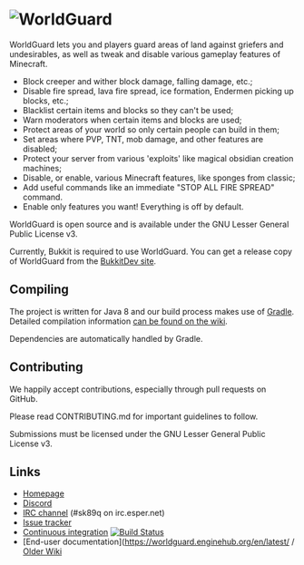 # ![WorldGuard](http://static.sk89q.com/readme/worldguard-new.png)

WorldGuard lets you and players guard areas of land against griefers and undesirables, as well as tweak and disable various gameplay features of Minecraft.

* Block creeper and wither block damage, falling damage, etc.;
* Disable fire spread, lava fire spread, ice formation, Endermen picking up blocks, etc.;
* Blacklist certain items and blocks so they can't be used;
* Warn moderators when certain items and blocks are used;
* Protect areas of your world so only certain people can build in them;
* Set areas where PVP, TNT, mob damage, and other features are disabled;
* Protect your server from various 'exploits' like magical obsidian creation machines;
* Disable, or enable, various Minecraft features, like sponges from classic;
* Add useful commands like an immediate "STOP ALL FIRE SPREAD" command.
* Enable only features you want! Everything is off by default.

WorldGuard is open source and is available under the GNU Lesser
General Public License v3.

Currently, Bukkit is required to use WorldGuard. You can get a release copy of WorldGuard from the [BukkitDev site](http://dev.bukkit.org/bukkit-plugins/worldguard/).

Compiling
---------

The project is written for Java 8 and our build process makes use of
[Gradle](http://gradle.org). Detailed compilation information
[can be found on the wiki](http://wiki.sk89q.com/wiki/WorldGuard/Development#Compiling).

Dependencies are automatically handled by Gradle.

Contributing
------------

We happily accept contributions, especially through pull requests on GitHub.

Please read CONTRIBUTING.md for important guidelines to follow.

Submissions must be licensed under the GNU Lesser General Public License v3.

Links
-----

* [Homepage](http://enginehub.org/worldguard)
* [Discord](https://discord.gg/enginehub)
* [IRC channel](http://skq.me/irc/irc.esper.net/sk89q/) (#sk89q on irc.esper.net)
* [Issue tracker](http://youtrack.sk89q.com/issues/WORLDGUARD)
* [Continuous integration](http://builds.enginehub.org) [![Build Status](https://travis-ci.org/EngineHub/WorldGuard.svg?branch=master)](https://travis-ci.org/EngineHub/WorldGuard)
* [End-user documentation](https://worldguard.enginehub.org/en/latest/ / [Older Wiki](http://wiki.sk89q.com/wiki/WorldGuard)

